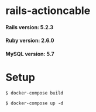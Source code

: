 # rails-actioncable

#### Rails version: 5.2.3
#### Ruby version: 2.6.0
#### MySQL version: 5.7

# Setup

```
$ docker-compose build

$ docker-compose up -d
```
